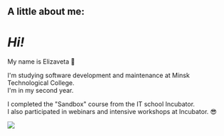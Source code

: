 <head>
 <h2> A little about me:</h2>
</head>
<body>
  <h1><i>Hi!</i></h1>
  <p>My name is Elizaveta 👀</p>
  <p>I'm studying software development and maintenance at Minsk Technological College.
 <br> I'm in my second year.</p>
  <p> I completed the "Sandbox" course from the IT school Incubator. 
  <br>I also participated in webinars and intensive workshops at Incubator. 😎</p>
</body>

![](https://encrypted-tbn0.gstatic.com/images?q=tbn:ANd9GcRoYtbz9_FeUiLpE_KdOU0Da8W5X_fLKYqVMg&s)
